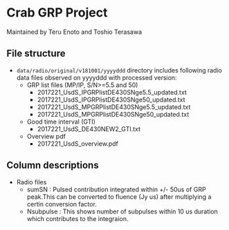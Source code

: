 Crab GRP Project
===
Maintained by Teru Enoto and Toshio Terasawa 

## File structure 
- `data/radio/original/v181001/yyyyddd` directory includes following radio data files observed on yyyyddd with processed version: 
    - GRP list files (MP/IP, S/N>=5.5 and 50)
        - 2017221_UsdS_IPGRPlistDE430SNge5.5_updated.txt
        - 2017221_UsdS_IPGRPlistDE430SNge50_updated.txt
        - 2017221_UsdS_MPGRPlistDE430SNge5.5_updated.txt
        - 2017221_UsdS_MPGRPlistDE430SNge50_updated.txt
    - Good time interval (GTI)
        - 2017221_UsdS_DE430NEW2_GTI.txt
    - Overview pdf 
        - 2017221_UsdS_overview.pdf

## Column descriptions
- Radio files 
    - sumSN : Pulsed contribution integrated within +/- 50us of GRP peak.This can be converted to fluence (Jy us) after multiplying a certin conversion factor.
    - Nsubpulse : This shows number of subpulses within 10 us duration which contributes to the integraion. 

